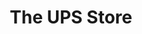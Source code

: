 ---
title: "The UPS Store"
url: /marietta/the-ups-store-sandy-plains-road-northeast/
shop: copyshop
---